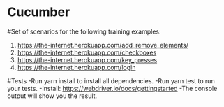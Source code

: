 # Cucumber

#Set of scenarios for the following training examples:

1. https://the-internet.herokuapp.com/add_remove_elements/
2. https://the-internet.herokuapp.com/checkboxes
3. https://the-internet.herokuapp.com/key_presses
4. https://the-internet.herokuapp.com/login

#Tests
-Run yarn install to install all dependencies.
-Run yarn test to run your tests.
-Install: https://webdriver.io/docs/gettingstarted 
-The console output will show you the result.
